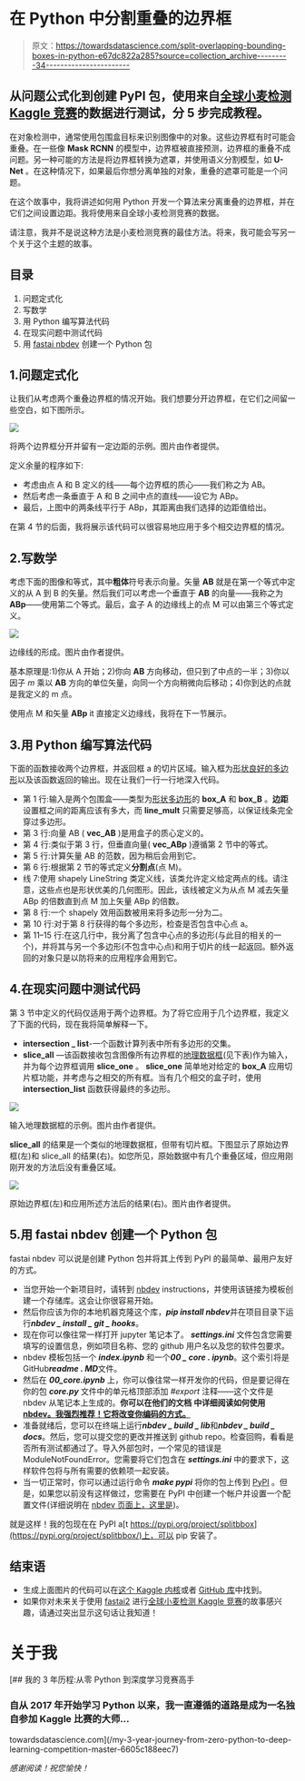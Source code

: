 # 在 Python 中分割重叠的边界框

> 原文：<https://towardsdatascience.com/split-overlapping-bounding-boxes-in-python-e67dc822a285?source=collection_archive---------34----------------------->

## 从问题公式化到创建 PyPI 包，使用来自[全球小麦检测 Kaggle 竞赛](https://www.kaggle.com/c/global-wheat-detection)的数据进行测试，分 5 步完成教程。

在对象检测中，通常使用包围盒目标来识别图像中的对象。这些边界框有时可能会重叠。在一些像 **Mask RCNN** 的模型中，边界框被直接预测，边界框的重叠不成问题。另一种可能的方法是将边界框转换为遮罩，并使用语义分割模型，如 **U-Net** 。在这种情况下，如果最后你想分离单独的对象，重叠的遮罩可能是一个问题。

在这个故事中，我将讲述如何用 Python 开发一个算法来分离重叠的边界框，并在它们之间设置边距。我将使用来自全球小麦检测竞赛的数据。

请注意，我并不是说这种方法是小麦检测竞赛的最佳方法。将来，我可能会写另一个关于这个主题的故事。

## 目录

1.  问题定式化
2.  写数学
3.  用 Python 编写算法代码
4.  在现实问题中测试代码
5.  用 [fastai nbdev](https://github.com/fastai/nbdev) 创建一个 Python 包

## 1.问题定式化

让我们从考虑两个重叠边界框的情况开始。我们想要分开边界框，在它们之间留一些空白，如下图所示。

![](img/3307b91f509d6d866a141ab7ad8ad5d8.png)

将两个边界框分开并留有一定边距的示例。图片由作者提供。

定义余量的程序如下:

*   考虑由点 A 和 B 定义的线——每个边界框的质心——我们称之为 AB。
*   然后考虑一条垂直于 A 和 B 之间中点的直线——设它为 ABp。
*   最后，上图中的两条线平行于 ABp，其距离由我们选择的边距值给出。

在第 4 节的后面，我将展示该代码可以很容易地应用于多个相交边界框的情况。

## 2.写数学

考虑下面的图像和等式，其中**粗体**符号表示向量。矢量 **AB** 就是在第一个等式中定义的从 A 到 B 的矢量。然后我们可以考虑一个垂直于 **AB** 的向量——我称之为**ABp**——使用第二个等式。最后，盒子 A 的边缘线上的点 M 可以由第三个等式定义。

![](img/028d9d33e6974a09a4ddc8694583c40f.png)

边缘线的形成。图片由作者提供。

基本原理是:1)你从 A 开始；2)你向 **AB** 方向移动，但只到了中点的一半；3)你以因子 *m* 乘以 **AB** 方向的单位矢量，向同一个方向稍微向后移动；4)你到达的点就是我定义的 m 点。

使用点 M 和矢量 **ABp** it 直接定义边缘线，我将在下一节展示。

## 3.用 Python 编写算法代码

下面的函数接收两个边界框，并返回框 a 的切片区域。输入框为[形状良好的多边形](https://shapely.readthedocs.io/en/latest/)以及该函数返回的输出。现在让我们一行一行地深入代码。

*   第 1 行:输入是两个包围盒——类型为[形状多边形](https://shapely.readthedocs.io/en/latest/)的 **box_A** 和 **box_B** 。**边距**设置框之间的距离应该有多大，而 **line_mult** 只需要足够高，以保证线条完全穿过多边形。
*   第 3 行:向量 AB ( **vec_AB** )是用盒子的质心定义的。
*   第 4 行:类似于第 3 行，但垂直向量( **vec_ABp** )遵循第 2 节中的等式。
*   第 5 行:计算矢量 AB 的范数，因为稍后会用到它。
*   第 6 行:根据第 2 节的等式定义**分割点**(点 M)。
*   线 7:使用 shapely LineString 类定义线，该类允许定义给定两点的线。请注意，这些点也是形状优美的几何图形。因此，该线被定义为从点 M 减去矢量 ABp 的倍数直到点 M 加上矢量 ABp 的倍数。
*   第 8 行:一个 shapely 效用函数被用来将多边形一分为二。
*   第 10 行:对于第 8 行获得的每个多边形，检查是否包含中心点 a。
*   第 11–15 行:在这几行中，我分离了包含中心点的多边形(与此目的相关的一个)，并将其与另一个多边形(不包含中心点)和用于切片的线一起返回。额外返回的对象只是以防将来的应用程序会用到它。

## 4.在现实问题中测试代码

第 3 节中定义的代码仅适用于两个边界框。为了将它应用于几个边界框，我定义了下面的代码，现在我将简单解释一下。

*   **intersection _ list**-一个函数计算列表中所有多边形的交集。
*   **slice_all** —该函数接收包含图像所有边界框的[地理数据框](https://geopandas.org/reference/geopandas.GeoDataFrame.html)(见下表)作为输入，并为每个边界框调用 **slice_one** 。 **slice_one** 简单地对给定的 **box_A** 应用切片框功能，并考虑与之相交的所有框。当有几个相交的盒子时，使用 **intersection_list** 函数获得最终的多边形。

![](img/32ca20dfc3a230de8a43efec332eb952.png)

输入地理数据框的示例。图片由作者提供。

**slice_all** 的结果是一个类似的地理数据框，但带有切片框。下图显示了原始边界框(左)和 slice_all 的结果(右)。如您所见，原始数据中有几个重叠区域，但应用刚刚开发的方法后没有重叠区域。

![](img/96e66c6d763218df58e271d5b48464f1.png)

原始边界框(左)和应用所述方法后的结果(右)。图片由作者提供。

## 5.用 fastai nbdev 创建一个 Python 包

fastai nbdev 可以说是创建 Python 包并将其上传到 PyPI 的最简单、最用户友好的方式。

*   当您开始一个新项目时，请转到 [nbdev](https://github.com/fastai/nbdev) instructions，并使用该链接为模板创建一个存储库。这会让你很容易开始。
*   然后你应该为你的本地机器克隆这个库，***pip install nbdev***并在项目目录下运行***nbdev _ install _ git _ hooks***。
*   现在你可以像往常一样打开 jupyter 笔记本了。 ***settings.ini*** 文件包含您需要填写的设置信息，例如项目名称、您的 github 用户名以及您的软件包要求。
*   nbdev 模板包括一个 ***index.ipynb*** 和一个***00 _ core . ipynb***。这个索引将是 GitHub***readme . MD***文件。
*   然后在 ***00_core.ipynb*** 上，你可以像往常一样开发你的代码，但是要记得在你的包 ***core.py*** 文件中的单元格顶部添加 *#export* 注释——这个文件是 nbdev 从笔记本上生成的。**你可以在他们的文档** **中详细阅读如何使用** [**nbdev。我强烈推荐！它将改变你编码的方式。**](https://nbdev.fast.ai/)
*   准备就绪后，您可以在终端上运行***nbdev _ build _ lib***和***nbdev _ build _ docs***。然后，您可以提交您的更改并推送到 github repo。检查回购，看看是否所有测试都通过了。导入外部包时，一个常见的错误是 ModuleNotFoundError。您需要将它们包含在 ***settings.ini*** 中的要求下，这样软件包将与所有需要的依赖项一起安装。
*   当一切正常时，你可以通过运行命令 ***make pypi*** 将你的包上传到 [PyPI](https://pypi.org/) 。但是，如果您以前没有这样做过，您需要在 PyPI 中创建一个帐户并设置一个配置文件(详细说明在 [nbdev 页面上，这里是](https://github.com/fastai/nbdev#adding-your-project-to-pypi))。

就是这样！我的包现在在 PyPI a[t https://pypi.org/project/splitbbox](https://pypi.org/project/splitbbox/)上，可以 pip 安装了。

## 结束语

*   生成上面图片的代码可以在[这个 Kaggle 内核](https://www.kaggle.com/mnpinto/boudingbox2mask-without-overlap)或者 [GitHub 库](https://github.com/mnpinto/splitbbox/blob/master/00_core.ipynb)中找到。
*   如果你对未来关于使用 [fastai2](https://github.com/fastai/fastai2) 进行[全球小麦检测 Kaggle 竞赛](https://www.kaggle.com/c/global-wheat-detection)的故事感兴趣，请通过突出显示这句话让我知道！

# 关于我

[](/my-3-year-journey-from-zero-python-to-deep-learning-competition-master-6605c188eec7) [## 我的 3 年历程:从零 Python 到深度学习竞赛高手

### 自从 2017 年开始学习 Python 以来，我一直遵循的道路是成为一名独自参加 Kaggle 比赛的大师…

towardsdatascience.com](/my-3-year-journey-from-zero-python-to-deep-learning-competition-master-6605c188eec7) 

*感谢阅读！祝您愉快！*